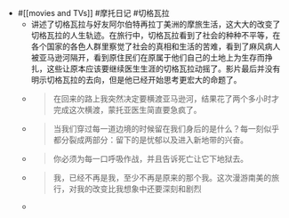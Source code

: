 - #[[movies and TVs]] #摩托日记 #切格瓦拉
	- 讲述了切格瓦拉与好友阿尔伯特再拉丁美洲的摩旅生活，这大大的改变了切格瓦拉的人生轨迹。在旅行中，切格瓦拉看到了社会的种种不平等，在各个国家的各色人群里察觉了社会的真相和生活的苦难，看到了麻风病人被亚马逊河隔开，看到原住民们在原属于他们自己的土地上为生存而挣扎，这些让原本应该要继续医生生涯的切格瓦拉动摇了。影片最后并没有明示切格瓦拉的去向，但是他已经开始思考更宏大的命题了。
	-
	  > 在回来的路上我突然决定要横渡亚马逊河，结果花了两个多小时才完成这次横渡，蒙托亚医生简直要急疯了。  
	-
	  > 当我们穿过每一道边境的时候留在我们身后的是什么？每一刻似乎都分裂成两部分：留下的是忧郁以及进入新地带的兴奋。  
	-
	  > 你必须为每一口呼吸作战，并且告诉死亡让它下地狱去。  
	-
	  > 我，已经不再是我，至少不再是原来的那个我。这次漫游南美的旅行，对我的改变比我想象中还要深刻和剧烈  
	-